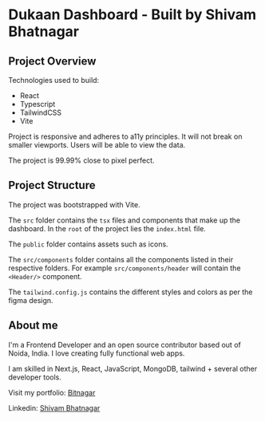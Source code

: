 # Dukaan Dashboard - Built by Shivam Bhatnagar

## Project Overview

Technologies used to build:

- React
- Typescript
- TailwindCSS
- Vite

Project is responsive and adheres to a11y principles. It will not break on smaller viewports. Users will be able to view the data.

The project is 99.99% close to pixel perfect.

## Project Structure

The project was bootstrapped with Vite.

The `src` folder contains the `tsx` files and components that make up the dashboard. In the `root` of the project lies the `index.html` file.

The `public` folder contains assets such as icons.

The `src/components` folder contains all the components listed in their respective folders. For example `src/components/header` will contain the `<Header/>` component.

The `tailwind.config.js` contains the different styles and colors as per the figma design.

## About me

I'm a Frontend Developer and an open source contributor based out of Noida, India. I love creating fully functional web apps.

I am skilled in Next.js, React, JavaScript, MongoDB, tailwind + several other developer tools.

Visit my portfolio: [Bitnagar](https://bitnagar.dev)

Linkedin: [Shivam Bhatnagar](https://www.linkedin.com/in/shivambhatnagar01/)

